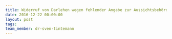 ```yaml
---
title: Widerruf von Darlehen wegen fehlender Angabe zur Aussichtsbehörde?
date: 2016-12-22 00:00:00
layout: post
tags:
team_member: dr-sven-tintemann
---
```



